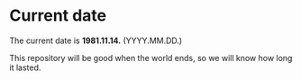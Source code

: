 # Current date

The current date is **1981.11.14.** (YYYY.MM.DD.)

This repository will be good when the world ends, so we will know how long it lasted.